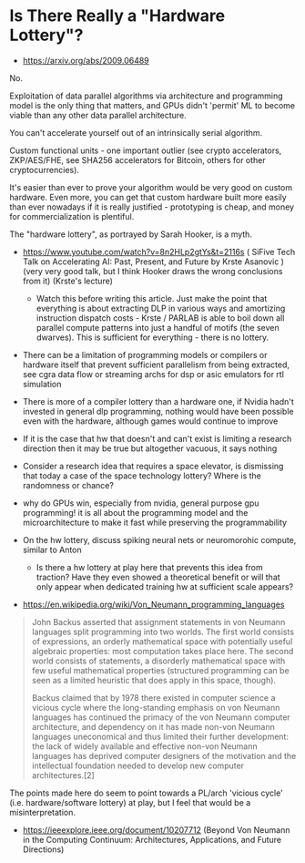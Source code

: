 # Is There Really a "Hardware Lottery"?

- https://arxiv.org/abs/2009.06489

No.

Exploitation of data parallel algorithms via architecture and programming model is the only thing that matters, and GPUs didn't 'permit' ML to become viable than any other data parallel architecture.

You can't accelerate yourself out of an intrinsically serial algorithm.

Custom functional units - one important outlier (see crypto accelerators, ZKP/AES/FHE, see SHA256 accelerators for Bitcoin, others for other cryptocurrencies).

It's easier than ever to prove your algorithm would be very good on custom hardware. Even more, you can get that custom hardware built more easily than ever nowadays if it is really justified - prototyping is cheap, and money for commercialization is plentiful.

The "hardware lottery", as portrayed by Sarah Hooker, is a myth.

- https://www.youtube.com/watch?v=8n2HLp2gtYs&t=2116s ( SiFive Tech Talk on Accelerating AI: Past, Present, and Future by Krste Asanovic ) (very very good talk, but I think Hooker draws the wrong conclusions from it) (Krste's lecture)
  - Watch this before writing this article. Just make the point that everything is about extracting DLP in various ways and amortizing instruction dispatch costs - Krste / PARLAB is able to boil down all parallel compute patterns into just a handful of motifs (the seven dwarves). This is sufficient for everything - there is no lottery.

- There can be a limitation of programming models or compilers or hardware itself that prevent sufficient parallelism from being extracted, see cgra data flow or streaming archs for dsp or asic emulators for rtl simulation

- There is more of a compiler lottery than a hardware one, if Nvidia hadn't invested in general dlp programming, nothing would have been possible even with the hardware, although games would continue to improve

- If it is the case that hw that doesn't and can't exist is limiting a research direction then it may be true but altogether vacuous, it says nothing
- Consider a research idea that requires a space elevator, is dismissing that today a case of the space technology lottery? Where is the randomness or chance?

- why do GPUs win, especially from nvidia, general purpose gpu programming! it is all about the programming model and the microarchitecture to make it fast while preserving the programmability

- On the hw lottery, discuss spiking neural nets or neuromorohic compute, similar to Anton
  - Is there a hw lottery at play here that prevents this idea from traction? Have they even showed a theoretical benefit or will that only appear when dedicated training hw at sufficient scale appears?

- https://en.wikipedia.org/wiki/Von_Neumann_programming_languages

> John Backus asserted that assignment statements in von Neumann languages split programming into two worlds. The first world consists of expressions, an orderly mathematical space with potentially useful algebraic properties: most computation takes place here. The second world consists of statements, a disorderly mathematical space with few useful mathematical properties (structured programming can be seen as a limited heuristic that does apply in this space, though).
>
> Backus claimed that by 1978 there existed in computer science a vicious cycle where the long-standing emphasis on von Neumann languages has continued the primacy of the von Neumann computer architecture, and dependency on it has made non-von Neumann languages uneconomical and thus limited their further development: the lack of widely available and effective non-von Neumann languages has deprived computer designers of the motivation and the intellectual foundation needed to develop new computer architectures.[2]

The points made here do seem to point towards a PL/arch 'vicious cycle' (i.e. hardware/software lottery) at play, but I feel that would be a misinterpretation.

- https://ieeexplore.ieee.org/document/10207712 (Beyond Von Neumann in the Computing Continuum: Architectures, Applications, and Future Directions)
